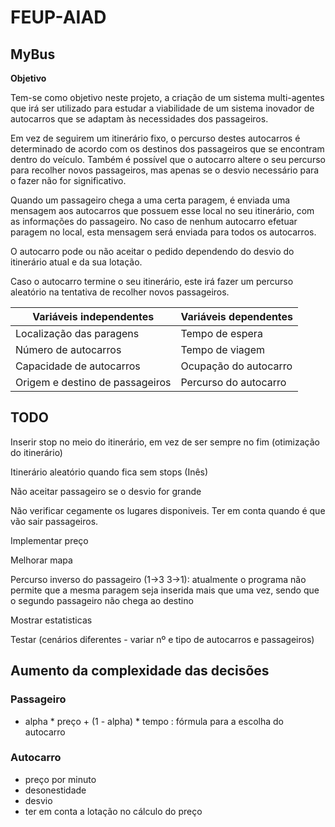 # FEUP-AIAD

## MyBus

**Objetivo**

Tem-se como objetivo neste projeto, a criação de um sistema multi-agentes que irá ser utilizado para estudar a viabilidade de um sistema inovador de autocarros que se adaptam às necessidades dos passageiros. 

Em vez de seguirem um itinerário fixo, o percurso destes autocarros é determinado de acordo com os destinos dos passageiros que se encontram dentro do veículo. Também é possível que o autocarro altere o seu percurso para recolher novos passageiros, mas apenas se o desvio necessário para o fazer não for significativo. 

Quando um passageiro chega a uma certa paragem, é enviada uma mensagem aos autocarros que possuem esse local no seu itinerário, com as informações do passageiro. No caso de nenhum autocarro efetuar paragem no local, esta mensagem será enviada para todos os autocarros. 

O autocarro pode ou não aceitar o pedido dependendo do desvio do itinerário atual e da sua lotação.

Caso o autocarro termine o seu itinerário, este irá fazer um percurso aleatório na tentativa de recolher novos passageiros.


| Variáveis independentes   |  Variáveis dependentes |
| ------------------------- | ---------------------- |
| Localização das paragens  | Tempo de espera |
| Número de autocarros      | Tempo de viagem |
| Capacidade de autocarros | Ocupação do autocarro |
| Origem e destino de passageiros | Percurso do autocarro |

## TODO
Inserir stop no meio do itinerário, em vez de ser sempre no fim (otimização do itinerário)

Itinerário aleatório quando fica sem stops (Inês)

Não aceitar passageiro se o desvio for grande

Não verificar cegamente os lugares disponiveis. Ter em conta quando é que vão sair passageiros.

Implementar preço

Melhorar mapa

Percurso inverso do passageiro (1->3 3->1): atualmente o programa não permite que a mesma paragem seja inserida mais que uma vez, sendo que o segundo passageiro não chega ao destino

Mostrar estatisticas

Testar (cenários diferentes - variar nº e tipo de autocarros e passageiros)

## Aumento da complexidade das decisões

### Passageiro
* alpha * preço + (1 - alpha) * tempo : fórmula para a escolha do autocarro

### Autocarro
* preço por minuto
* desonestidade 
* desvio
* ter em conta a lotação no cálculo do preço



